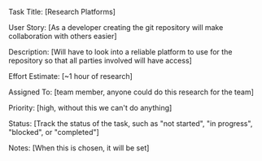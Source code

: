 Task Title: [Research Platforms]

User Story: [As a developer creating the git repository will make collaboration with others easier]

Description: [Will have to look into a reliable platform to use for the repository so that all parties involved will have access]

Effort Estimate: [~1 hour of research]

Assigned To: [team member, anyone could do this research for the team]

Priority: [high, without this we can't do anything]

Status: [Track the status of the task, such as "not started", "in progress", "blocked", or "completed"]

Notes: [When this is chosen, it will be set]